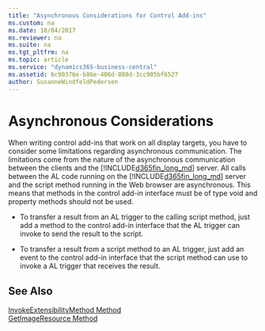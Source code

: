 ```yaml
---
title: "Asynchronous Considerations for Control Add-ins"
ms.custom: na
ms.date: 10/04/2017
ms.reviewer: na
ms.suite: na
ms.tgt_pltfrm: na
ms.topic: article
ms.service: "dynamics365-business-central"
ms.assetid: 6c90376e-b86e-406d-880d-3cc905bf6527
author: SusanneWindfeldPedersen
---
```


# Asynchronous Considerations
When writing control add-ins that work on all display targets, you have to consider some limitations regarding asynchronous communication. The limitations come from the nature of the asynchronous communication between the clients and the [!INCLUDE[d365fin_long_md](includes/d365fin_long_md.md)] server. All calls between the AL code running on the [!INCLUDE[d365fin_long_md](includes/d365fin_long_md.md)] server and the script method running in the Web browser are asynchronous. This means that methods in the control add-in interface must be of type void and property methods should not be used.  
  
+ To transfer a result from an AL trigger to the calling script method, just add a method to the control add-in interface that the AL trigger can invoke to send the result to the script.  
  
+ To transfer a result from a script method to an AL trigger, just add an event to the control add-in interface that the script method can use to invoke a AL trigger that receives the result.  
  
## See Also  
[InvokeExtensibilityMethod Method](methods/devenv-invokeextensibility-method.md)   
[GetImageResource Method](methods/devenv-getimageresource-method.md)
